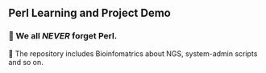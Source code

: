 ## Perl Learning and Project Demo

### 💪 We all *NEVER* forget Perl.

🐫 The repository includes Bioinfomatrics about NGS, system-admin scripts and so on.
